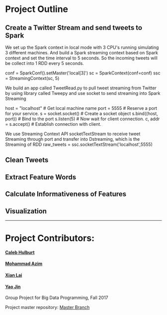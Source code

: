 # Project Outline

## Create a Twitter Stream and send tweets to Spark
We set up the Spark context in local mode with 3 CPU's running simulating 3 different machines. And build a Spark streaming context based on Spark context and set the time interval to 5 seconds. So the incoming tweets will be collect into 1 RDD every 5 seconds.

conf = SparkConf().setMaster('local[3]')
sc   = SparkContext(conf=conf)
ssc  = StreamingContext(sc, 5)

We build an app called TweetRead.py to pull tweet streaming from Twitter by using library called Tweepy and use socket to send streaming into Spark Streaming

host = "localhost"      # Get local machine name
port = 5555           # Reserve a port for your service.
s = socket.socket()      # Create a socket object
s.bind((host, port))        # Bind to the port
s.listen(5)                 # Now wait for client connection.
c, addr = s.accept()        # Establish connection with client.

We use Streaming Context API socketTextStream to receive tweet Streaming through port and transfer into Dstreaming, which is the Streaming of RDD
raw_tweets = ssc.socketTextStream('localhost',5555)



## Clean Tweets

## Extract Feature Words

## Calculate Informativeness of Features

## Visualization

---

# Project Contributors:
#### [Caleb Hulburt](https://github.com/cmhulbert)
#### [Mohammad Azim](https://github.com/moazim1993)
#### [Xian Lai](https://github.com/Xianlai)
#### [Yao Jin](https://github.com/jinyaohh)


Group Project for Big Data Programming, Fall 2017

Project master repository: 
[Master Branch](<https://github.com/Xianlai/BigData_Spark>)
